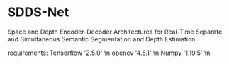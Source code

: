 # SDDS-Net
Space and Depth Encoder-Decoder Architectures for Real-Time Separate and Simultaneous Semantic Segmentation and Depth Estimation

requirements:
Tensorflow '2.5.0' \n
opencv '4.5.1' \n
Numpy '1.19.5' \n

